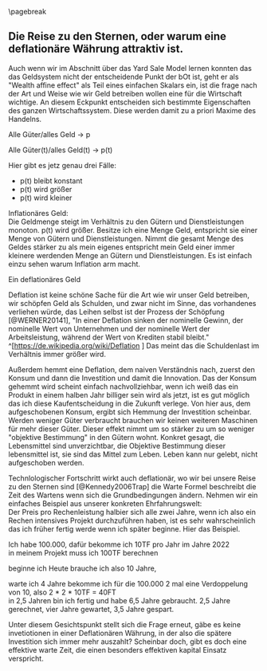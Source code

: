 \pagebreak
## Die Reise zu den Sternen, oder warum eine deflationäre Währung attraktiv ist.

Auch wenn wir im Abschnitt über das Yard Sale Model lernen konnten das das Geldsystem nicht der entscheidende Punkt der bOt ist, geht er als "Wealth affine effect" als Teil eines einfachen Skalars ein, ist die frage nach der Art und Weise wie wir Geld betreiben wollen eine für die Wirtschaft wichtige. An diesem Eckpunkt entscheiden sich bestimmte Eigenschaften des ganzen Wirtschaftssystem. Diese werden damit zu a priori Maxime des Handelns. 

Alle Güter/alles Geld -> p

Alle Güter(t)/alles Geld(t) -> p(t)

Hier gibt es jetz genau drei Fälle:

* p(t) bleibt konstant  
* p(t) wird größer
* p(t) wird kleiner


Inflationäres Geld:  
Die Geldmenge steigt im Verhältnis zu den Gütern und Dienstleistungen monoton. p(t) wird größer. Besitze ich eine Menge Geld, entspricht sie einer Menge von Gütern und Dienstleistungen. Nimmt die gesamt Menge des Geldes stärker zu als mein eigenes entspricht mein Geld einer immer kleinere werdenden Menge an Gütern und Dienstleistungen. Es ist einfach einzu sehen warum Inflation arm macht.

Ein deflationäres Geld 

Deflation ist keine schöne Sache für die Art wie wir unser Geld betreiben, wir schöpfen Geld als Schulden, und zwar nicht im Sinne, das vorhandenes verliehen würde, das Leihen selbst ist der Prozess der Schöpfung [@WERNER20141], "In einer Deflation sinken der nominelle Gewinn, der nominelle Wert von Unternehmen und der nominelle Wert der Arbeitsleistung, während der Wert von Krediten stabil bleibt." ^[https://de.wikipedia.org/wiki/Deflation ] Das meint das die Schuldenlast im Verhältnis immer größer wird.  

Außerdem hemmt eine Deflation, dem naiven Verständnis nach, zuerst den Konsum und dann die Investition und damit die Innovation. Das der Konsum gehemmt wird scheint einfach nachvollziehbar, wenn ich weiß das ein Produkt in einem halben Jahr billiger sein wird als jetzt, ist es gut möglich das ich diese Kaufentscheidung in die Zukunft verlege. Von hier aus, dem aufgeschobenen Konsum, ergibt sich Hemmung der Investition scheinbar. Werden weniger Güter verbraucht brauchen wir keinen weiteren Maschinen für mehr dieser Güter. Dieser effekt nimmt um so stärker zu um so weniger "objektive Bestimmung" in den Gütern wohnt. Konkret gesagt, die Lebensmittel sind unverzichtbar, die Objektive Bestimmung dieser lebensmittel ist, sie sind das Mittel zum Leben. Leben kann nur gelebt, nicht aufgeschoben werden. 

Technlologischer Fortschritt wirkt auch deflationär, wo wir bei unsere Reise zu den Sternen sind [@Kennedy2006Trap] die Warte Formel beschreibt die Zeit des Wartens wenn sich die Grundbedingungen ändern. Nehmen wir ein einfaches Beispiel aus unserer konkreten Ehrfahrungswelt:  
Der Preis pro Rechenleistung halbier sich alle zwei Jahre, wenn ich also ein Rechen intensives Projekt durchzuführen haben, ist es sehr wahrscheinlich das ich früher fertig werde wenn ich später beginne. Hier das Beispiel.

Ich habe 100.000, dafür bekomme ich 10TF pro Jahr im Jahre 2022  
in meinem Projekt muss ich 100TF berechnen  

beginne ich Heute brauche ich also 10 Jahre,  

warte ich 4 Jahre bekomme ich für die 100.000 2 mal eine Verdoppelung von 10, also 2 * 2 * 10TF = 40FT  
in 2,5 Jahren bin ich fertig und habe 6,5 Jahre gebraucht. 2,5 Jahre gerechnet, vier Jahre gewartet, 3,5 Jahre gespart.

Unter diesem Gesichtspunkt stellt sich die Frage erneut, gäbe es keine invetiotionen in einer Deflationären Währung, in der also die spätere Investition sich immer mehr auszahlt? Scheinbar doch, gibt es doch eine effektive warte Zeit, die einen besonders effektiven kapital Einsatz verspricht. 

